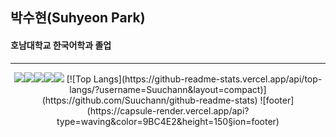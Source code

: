 ## 박수현(Suhyeon Park)
#### 호남대학교 한국어학과 졸업
---
<div align=center>
<img src="https://img.shields.io/badge/HTML5-E34F26?style=flat-square&logo=html5&logoColor=white"><img src="https://img.shields.io/badge/CSS3-1572B6?style=flat-square&logo=css3&logoColor=white"><img src="https://img.shields.io/badge/javaScript-F7DF1E?style=flat-square&logo=JavaScript&logoColor=white"><img src="https://img.shields.io/badge/SCSS-CC6699?style=flat-square&logo=SCSS&logoColor=white"><img src="https://img.shields.io/badge/jQuery-0769AD?style=flat-square&logo=jQuery&logoColor=white">
[![Top Langs](https://github-readme-stats.vercel.app/api/top-langs/?username=Suuchann&layout=compact)](https://github.com/Suuchann/github-readme-stats)
![footer](https://capsule-render.vercel.app/api?type=waving&color=9BC4E2&height=150&section=footer)
</div>
